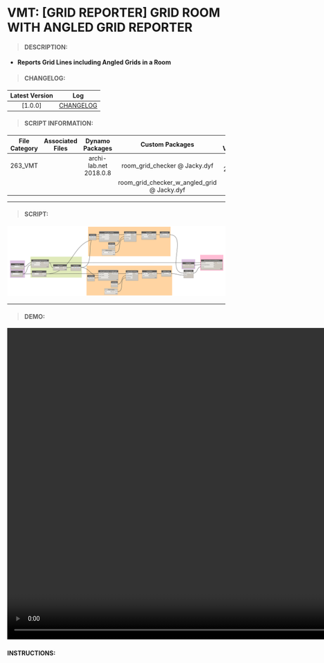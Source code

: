 # VMT: [GRID REPORTER] GRID ROOM WITH ANGLED GRID REPORTER

> #### DESCRIPTION: 
- **Reports Grid Lines including Angled Grids in a Room**

> #### CHANGELOG:

| Latest Version | Log |
| :-------: | :----: | 
|[1.0.0] | [CHANGELOG](/_vmt/changelog/VMTGridReporter.md) |

> #### SCRIPT INFORMATION: 

| File Category| Associated Files | Dynamo Packages | Custom Packages | Revit Version | Author | Reviewed By |
| :-------: | :----: | :---: | :---: | :---: | :---: | :---: |
| 263_VMT |  | archi-lab.net 2018.0.8| room_grid_checker @ Jacky.dyf |  Revit 2021.1 | Jacky Luk | |
| |  | | room_grid_checker_w_angled_grid @ Jacky.dyf | 
----------------------------------------------------------------
> #### SCRIPT: 
<img src="./images/vmt/VMT_Grid.png">


------------------------------------------------------------------------------

> #### DEMO: 

<video width="1280" height="720" controls>
 <source src="./demo/.mp4" type="video/mp4">
</video>

#### INSTRUCTIONS: 